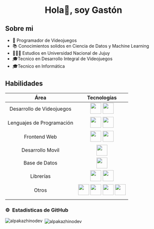 <h1 align="center">Hola👋, soy Gastón</h1>


## Sobre mi
- 👾 Programador de Videojuegos
- 📚 Conocimientos solidos en Ciencia de Datos y Machine Learning
- 👨🏽‍🎓 Estudios en Universidad Nacional de Jujuy
- 🎓Tecnico en Desarrollo Integral de Videojuegos
- 🎓Tecnico en Informática

## Habilidades


|            Área           |                                                                                                                                                                      Tecnologías                                                                                                                                                                      |
|:-------------------------:|:-----------------------------------------------------------------------------------------------------------------------------------------------------------------------------------------------------------------------------------------------------------------------------------------------------------------------------------------------------:|
| Desarrollo de Videojuegos | <img src="https://cdn.jsdelivr.net/gh/devicons/devicon/icons/unity/unity-original.svg" height="35"  width="35"/> <img src="https://cdn.jsdelivr.net/gh/devicons/devicon/icons/blender/blender-original.svg" height="35"  width="35"/>                                                                                                                 |
| Lenguajes de Programación | <img src="https://cdn.jsdelivr.net/gh/devicons/devicon/icons/csharp/csharp-original.svg" height="35"  width="35"/>  <img src="https://cdn.jsdelivr.net/gh/devicons/devicon/icons/python/python-original.svg" height="35"  width="35"/>                                                                                                                |
| Frontend Web              | <img src="https://cdn.jsdelivr.net/gh/devicons/devicon/icons/html5/html5-original.svg" height="35"  width="35"/>   <img src="https://cdn.jsdelivr.net/gh/devicons/devicon/icons/css3/css3-original.svg" height="35"  width="35"/>                                                                                                                     |
| Desarrollo Movil          | <img src="https://cdn.jsdelivr.net/gh/devicons/devicon/icons/flutter/flutter-original.svg"  height="35"  width="35"/>                                                                                                                                                                                                                                 |
| Base de Datos             | <img src="https://cdn.jsdelivr.net/gh/devicons/devicon/icons/mysql/mysql-original-wordmark.svg" height="35"  width="35"/>                                                                                                                                                                                                                             |
| Librerías                 | <img src="https://cdn.jsdelivr.net/gh/devicons/devicon/icons/numpy/numpy-original-wordmark.svg" height="35"  width="35"/>  <img src="https://cdn.jsdelivr.net/gh/devicons/devicon/icons/pandas/pandas-original-wordmark.svg" height="35"  width="35"/>                                                                                                |
| Otros                     | <img src="https://cdn.jsdelivr.net/gh/devicons/devicon/icons/git/git-original.svg" height="35"  width="35"/>  <img src="https://cdn.jsdelivr.net/gh/devicons/devicon/icons/github/github-original.svg" height="35"  width="35"/>  <img src="https://cdn.jsdelivr.net/gh/devicons/devicon/icons/vscode/vscode-original.svg"  height="35"  width="35"/>  <img src="https://cdn.jsdelivr.net/gh/devicons/devicon/icons/trello/trello-plain-wordmark.svg" height="35"  width="35"/>
           |



### ⚙️ &nbsp;Estadisticas de GitHub

<p><img align="left" src="https://github-readme-stats.vercel.app/api/top-langs?username=alpakazhinodev&show_icons=true&theme=dark&locale=en&layout=compact" alt="alpakazhinodev" /></p>

<p>&nbsp;<img align="center" src="https://github-readme-stats.vercel.app/api?username=alpakazhinodev&show_icons=true&locale=en" alt="alpakazhinodev" /></p>

